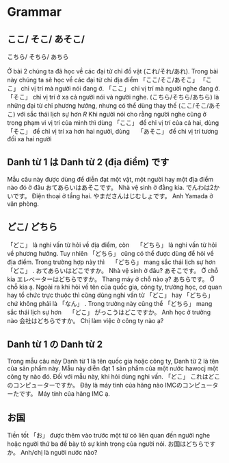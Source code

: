 # Grammar

## ここ/ そこ/ あそこ/ 
こちら/ そちら/ あちら

 Ở bài 2 chúng ta đã học về các đại từ chỉ đồ vật (これ/それ/あれ). Trong bài này chúng ta sẽ học về các đại từ chỉ địa điểm 「ここ/そこ/あそこ」 
 「ここ」 chỉ vị trí mà người nói đang ở. 
 「ここ」 chỉ vị trí mà người nghe đang ở.
 「そこ」 chỉ vị trí ở xa cả người nói và người nghe.
 (こちら/そちら/あちら) là những đại từ chỉ phương hướng, nhưng có thể dùng thay thế (ここ/そこ/あそこ) với sắc thái lịch sự hơn
$R$ Khi người nói cho rằng người nghe cũng ở trong phạm vi vị trí của mình thì dùng 「ここ」 để chỉ vị trí của cả hai, dùng 「そこ」 để chỉ vị trí xa hơn hai người, dùng　 「あそこ」 để chi vị trí tương đối xa hai người

## Danh từ 1 は Danh từ 2 (địa điểm) です

 Mẫu câu này được dùng để diễn đạt một vật, một người hay một địa điểm nào đó ở đâu
 おてあらいはあそこです。
 Nhà vệ sinh ở đằng kia.
 でんわは2かいです。
 Điện thoại ở tầng hai.
 やまださんはじむしょです。
 Anh Yamada ở văn phòng.

## どこ/ どちら

 「どこ」 là nghi vấn từ hỏi về địa điểm, còn　 「どちら」 là nghi vấn từ hỏi về phương hướng. Tuy nhiên 「どちら」 cũng có thể được dùng để hỏi về địa điểm. Trong trường hợp này thì　 「どちら」 mang sắc thái lịch sự hơn 「どこ」 .
 おてあらいはどこですか。
 Nhà vệ sinh ở đâu?
 あそこです。
 Ở chỗ kia
 エレべーターはどちらですか。
 Thang máy ở chỗ nào ạ?
 あちらです。
 Ở chỗ kia ạ. 
 Ngoài ra khi hỏi về tên của quốc gia, công ty, trường học, cơ quan hay tổ chức trực thuộc thì cũng dùng nghi vấn từ 「どこ」 hay 「どちら」 chứ không phải là 「なん」 . Trong trường này cũng thể 「どちら」 mang sắc thái lịch sự hơn　 「どこ」 
 がっこうはどこですか。
 Anh học ở trường nào
 会社はどちらですか。
 Chị làm việc ở công ty nào ạ?

## Danh từ 1 の Danh từ 2

 Trong mẫu câu này Danh từ 1 là tên quốc gia hoặc công ty, Danh từ 2 là tên của sản phẩm này. Mẫu này diễn đạt 1 sản phẩm của một nước hawocj một công ty nào đó. Đối với mẫu này, khi hỏi dùng nghi vấn. 「どこ」 
 これはどこのコンピューターですか。
 Đây là máy tinh của hãng nào
 IMCのコンピューターたです。 
 Máy tính của hãng IMC ạ.

## お国

 Tiền tốt 「お」 được thêm vào trước một từ có liên quan đến người nghe hoặc người thứ ba để bày tỏ sự kính trọng của người nói.
 お国はどちらですか。
 Anh/chị là người nước nào?

